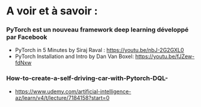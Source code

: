 # A voir et à savoir : 

### PyTorch est un nouveau framework deep learning développé par Facebook
* PyTorch in 5 Minutes by Siraj Raval : https://youtu.be/nbJ-2G2GXL0
* PyTorch Installation and Intro by Dan Van Boxel: https://youtu.be/fJZew-fdNxw

### How-to-create-a-self-driving-car-with-Pytorch-DQL-
* https://www.udemy.com/artificial-intelligence-az/learn/v4/t/lecture/7184158?start=0
